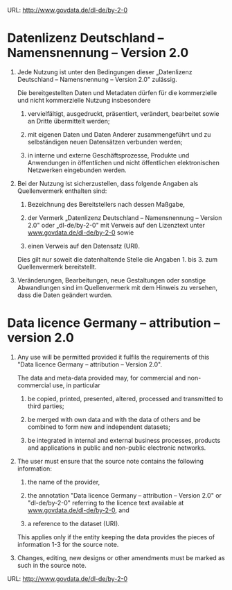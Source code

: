 URL: http://www.govdata.de/dl-de/by-2-0

# Datenlizenz Deutschland – Namensnennung – Version 2.0
1. Jede Nutzung ist unter den Bedingungen dieser „Datenlizenz Deutschland – Namensnennung – Version 2.0" zulässig. 

    Die bereitgestellten Daten und Metadaten dürfen für die kommerzielle und nicht kommerzielle Nutzung insbesondere

    1. vervielfältigt, ausgedruckt, präsentiert, verändert, bearbeitet sowie an Dritte übermittelt werden;

    2. mit eigenen Daten und Daten Anderer zusammengeführt und zu selbständigen neuen Datensätzen verbunden werden;

    3. in interne und externe Geschäftsprozesse, Produkte und Anwendungen in öffentlichen und nicht öffentlichen elektronischen Netzwerken eingebunden werden.

2. Bei der Nutzung ist sicherzustellen, dass folgende Angaben als Quellenvermerk enthalten sind:

    1. Bezeichnung des Bereitstellers nach dessen Maßgabe,

    2. der Vermerk „Datenlizenz Deutschland – Namensnennung – Version 2.0" oder „dl-de/by-2-0" mit Verweis auf den Lizenztext unter www.govdata.de/dl-de/by-2-0 sowie

    3. einen Verweis auf den Datensatz (URI).

    Dies gilt nur soweit die datenhaltende Stelle die Angaben 1. bis 3. zum Quellenvermerk bereitstellt.

3. Veränderungen, Bearbeitungen, neue Gestaltungen oder sonstige Abwandlungen sind im Quellenvermerk mit dem Hinweis zu versehen, dass die Daten geändert wurden.

 

# Data licence Germany – attribution – version 2.0
1. Any use will be permitted provided it fulfils the requirements of this "Data licence Germany – attribution – Version 2.0".

    The data and meta-data provided may, for commercial and non-commercial use, in particular

   1. be copied, printed, presented, altered, processed and transmitted to third parties;

   2. be merged with own data and with the data of others and be combined to form new and independent datasets;

   3. be integrated in internal and external business processes, products and applications in public and non-public electronic networks.

2. The user must ensure that the source note contains the following information:

    1. the name of the provider,

    2. the annotation "Data licence Germany – attribution – Version 2.0" or "dl-de/by-2-0" referring to the licence text available at www.govdata.de/dl-de/by-2-0, and

    3. a reference to the dataset (URI).

    This applies only if the entity keeping the data provides the pieces of information 1-3 for the source note.

3.  Changes, editing, new designs or other amendments must be marked as such in the source note.

 

URL: http://www.govdata.de/dl-de/by-2-0
